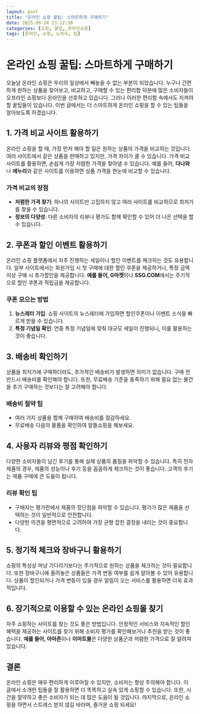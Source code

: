 ```yaml
---
layout: post  
title: "온라인 쇼핑 꿀팁: 스마트하게 구매하기"  
date: 2025-09-24 23:12:38  
categories: [쇼핑, 꿀팁, 온라인쇼핑]  
tags: [온라인, 쇼핑, 노하우, 팁]  
---
```


# 온라인 쇼핑 꿀팁: 스마트하게 구매하기

오늘날 온라인 쇼핑은 우리의 일상에서 빼놓을 수 없는 부분이 되었습니다. 누구나 간편하게 원하는 상품을 찾아보고, 비교하고, 구매할 수 있는 편리함 덕분에 많은 소비자들이 오프라인 쇼핑보다 온라인을 선호하고 있습니다. 그러나 이러한 편리함 속에서도 지켜야 할 꿀팁들이 있습니다. 이번 글에서는 더 스마트하게 온라인 쇼핑을 할 수 있는 팁들을 알아보도록 하겠습니다.

## 1. 가격 비교 사이트 활용하기

온라인 쇼핑을 할 때, 가장 먼저 해야 할 일은 원하는 상품의 가격을 비교하는 것입니다. 여러 사이트에서 같은 상품을 판매하고 있지만, 가격 차이가 클 수 있습니다. 가격 비교 사이트를 활용하면, 손쉽게 가장 저렴한 가격을 찾아낼 수 있습니다. 예를 들어, **다나와**나 **에누리**와 같은 사이트를 이용하면 상품 가격을 한눈에 비교할 수 있습니다.

### 가격 비교의 장점
- **저렴한 가격 찾기**: 하나의 사이트만 고집하지 않고 여러 사이트를 비교하므로 최저가를 찾을 수 있습니다.
- **정보의 다양성**: 다른 소비자의 리뷰나 평가도 함께 확인할 수 있어 더 나은 선택을 할 수 있습니다.

## 2. 쿠폰과 할인 이벤트 활용하기

온라인 쇼핑 플랫폼에서 자주 진행하는 세일이나 할인 이벤트를 체크하는 것도 유용합니다. 일부 사이트에서는 회원가입 시 첫 구매에 대한 할인 쿠폰을 제공하거나, 특정 금액이상 구매 시 추가할인을 제공합니다. **예를 들어, G마켓**이나 **SSG.COM**에서는 주기적으로 할인 쿠폰과 적립금을 제공합니다.

### 쿠폰 모으는 방법
1. **뉴스레터 가입**: 쇼핑 사이트의 뉴스레터에 가입하면 할인쿠폰이나 이벤트 소식을 빠르게 받을 수 있습니다.
2. **특정 기념일 확인**: 연중 특정 기념일에 맞춰 대규모 세일이 진행되니, 이를 활용하는 것이 좋습니다.

## 3. 배송비 확인하기

상품을 최저가에 구매하더라도, 추가적인 배송비가 발생하면 의미가 없습니다. 구매 전 반드시 배송비를 확인해야 합니다. 또한, 무료배송 기준을 충족하기 위해 필요 없는 물건을 추가 구매하는 것보다는 잘 고려해야 합니다.

### 배송비 절약 팁
- 여러 가지 상품을 함께 구매하여 배송비를 절감하세요.
- 무료배송 다음의 물품을 확인하여 알뜰쇼핑을 해보세요.

## 4. 사용자 리뷰와 평점 확인하기

다양한 소비자들이 남긴 후기를 통해 실제 상품의 품질을 파악할 수 있습니다. 특히 전자제품의 경우, 제품의 성능이나 후기 등을 꼼꼼하게 체크하는 것이 좋습니다. 고객의 후기는 제품 구매에 큰 도움이 됩니다.

### 리뷰 확인 팁
- 구매자는 평가란에서 제품의 장단점을 파악할 수 있습니다. 평가가 많은 제품을 선택하는 것이 일반적으로 안전합니다.
- 다양한 의견을 평면적으로 고려하여 가장 균형 잡힌 결정을 내리는 것이 중요합니다.

## 5. 정기적 체크와 장바구니 활용하기

쇼핑의 특성상 마냥 기다리기보다는 주기적으로 원하는 상품을 체크하는 것이 필요합니다. 또한 장바구니에 올려놓은 상품들은 가격 변동 여부를 쉽게 알아볼 수 있어 유용합니다. 상품이 할인되거나 가격 변동이 있을 경우 알림이 오는 서비스를 활용하면 더욱 효과적입니다.

## 6. 장기적으로 이용할 수 있는 온라인 쇼핑몰 찾기

자주 쇼핑하는 사이트를 찾는 것도 좋은 방법입니다. 안정적인 서비스와 지속적인 할인 혜택을 제공하는 사이트를 찾기 위해 소비자 평가를 확인해보거나 추천을 받는 것이 좋습니다. **예를 들어, 아마존**이나 **이마트몰**은 다양한 상품군과 저렴한 가격으로 잘 알려져 있습니다.

## 결론

온라인 쇼핑은 매우 편리하게 이루어질 수 있지만, 소비자는 항상 주의해야 합니다. 이 글에서 소개한 팁들을 잘 활용하면 더 똑똑하고 실속 있게 쇼핑할 수 있습니다. 또한, 시간을 절약하고 좋은 소비자가 되는 데 많은 도움이 될 것입니다. 마지막으로, 온라인 쇼핑을 하면서 스트레스 받지 않길 바라며, 즐거운 쇼핑 되세요!